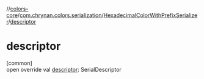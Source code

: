 //[colors-core](../../../index.md)/[com.chrynan.colors.serialization](../index.md)/[HexadecimalColorWithPrefixSerializer](index.md)/[descriptor](descriptor.md)

# descriptor

[common]\
open override val [descriptor](descriptor.md): SerialDescriptor
